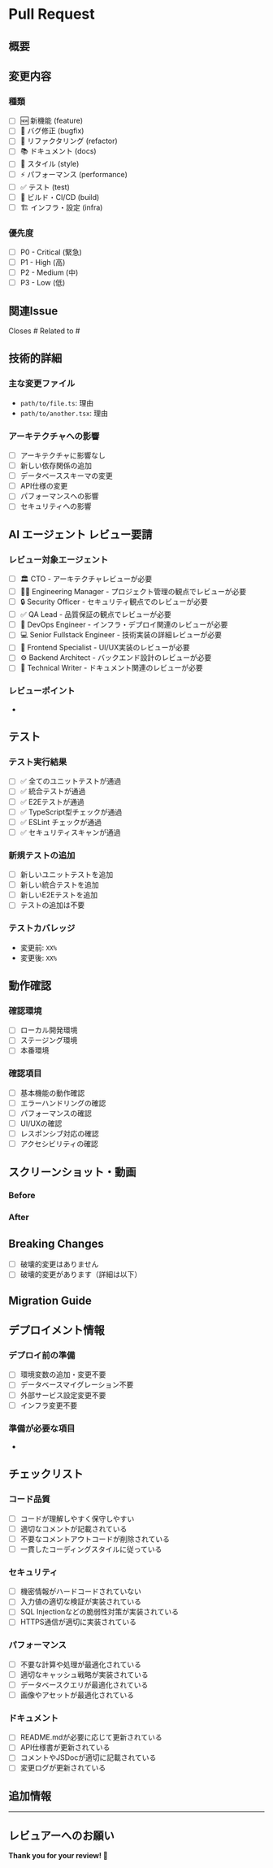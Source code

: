 # Pull Request

## 概要
<!-- PRの目的と変更内容を簡潔に説明してください -->

## 変更内容
<!-- 実装した機能、修正したバグ、変更した仕様などを詳しく説明してください -->

### 種類
- [ ] 🆕 新機能 (feature)
- [ ] 🐛 バグ修正 (bugfix)
- [ ] 🔧 リファクタリング (refactor)
- [ ] 📚 ドキュメント (docs)
- [ ] 🎨 スタイル (style)
- [ ] ⚡ パフォーマンス (performance)
- [ ] ✅ テスト (test)
- [ ] 🔨 ビルド・CI/CD (build)
- [ ] 🏗️ インフラ・設定 (infra)

### 優先度
- [ ] P0 - Critical (緊急)
- [ ] P1 - High (高)
- [ ] P2 - Medium (中)
- [ ] P3 - Low (低)

## 関連Issue
<!-- 関連するIssueがあれば記載してください -->
Closes #<!-- issue number -->
Related to #<!-- issue number -->

## 技術的詳細

### 主な変更ファイル
<!-- 主要な変更ファイルとその変更理由を記載 -->
- `path/to/file.ts`: 理由
- `path/to/another.tsx`: 理由

### アーキテクチャへの影響
<!-- システムアーキテクチャに影響がある場合は説明 -->
- [ ] アーキテクチャに影響なし
- [ ] 新しい依存関係の追加
- [ ] データベーススキーマの変更
- [ ] API仕様の変更
- [ ] パフォーマンスへの影響
- [ ] セキュリティへの影響

## AI エージェント レビュー要請

### レビュー対象エージェント
<!-- 以下から該当するエージェントをチェックしてください -->
- [ ] 🏛️ CTO - アーキテクチャレビューが必要
- [ ] 👨‍💼 Engineering Manager - プロジェクト管理の観点でレビューが必要
- [ ] 🔒 Security Officer - セキュリティ観点でのレビューが必要
- [ ] ✅ QA Lead - 品質保証の観点でレビューが必要
- [ ] 🚀 DevOps Engineer - インフラ・デプロイ関連のレビューが必要
- [ ] 💻 Senior Fullstack Engineer - 技術実装の詳細レビューが必要
- [ ] 🎨 Frontend Specialist - UI/UX実装のレビューが必要
- [ ] ⚙️ Backend Architect - バックエンド設計のレビューが必要
- [ ] 📝 Technical Writer - ドキュメント関連のレビューが必要

### レビューポイント
<!-- レビューで特に注目してほしいポイントがあれば記載 -->
- 

## テスト

### テスト実行結果
- [ ] ✅ 全てのユニットテストが通過
- [ ] ✅ 統合テストが通過
- [ ] ✅ E2Eテストが通過
- [ ] ✅ TypeScript型チェックが通過
- [ ] ✅ ESLint チェックが通過
- [ ] ✅ セキュリティスキャンが通過

### 新規テストの追加
- [ ] 新しいユニットテストを追加
- [ ] 新しい統合テストを追加
- [ ] 新しいE2Eテストを追加
- [ ] テストの追加は不要

### テストカバレッジ
<!-- 現在のテストカバレッジと変更後の予想カバレッジ -->
- 変更前: `XX%`
- 変更後: `XX%`

## 動作確認

### 確認環境
- [ ] ローカル開発環境
- [ ] ステージング環境
- [ ] 本番環境

### 確認項目
<!-- 動作確認で実施した項目をチェック -->
- [ ] 基本機能の動作確認
- [ ] エラーハンドリングの確認
- [ ] パフォーマンスの確認
- [ ] UI/UXの確認
- [ ] レスポンシブ対応の確認
- [ ] アクセシビリティの確認

## スクリーンショット・動画
<!-- UI変更がある場合は、Before/Afterのスクリーンショットを添付 -->

### Before
<!-- 変更前のスクリーンショット -->

### After
<!-- 変更後のスクリーンショット -->

## Breaking Changes
<!-- 破壊的変更がある場合は詳細を記載 -->
- [ ] 破壊的変更はありません
- [ ] 破壊的変更があります（詳細は以下）

<!-- 破壊的変更の詳細 -->

## Migration Guide
<!-- 破壊的変更がある場合、既存コードの移行方法を記載 -->

## デプロイメント情報

### デプロイ前の準備
- [ ] 環境変数の追加・変更不要
- [ ] データベースマイグレーション不要
- [ ] 外部サービス設定変更不要
- [ ] インフラ変更不要

### 準備が必要な項目
<!-- デプロイ前に準備が必要な項目があれば記載 -->
- 

## チェックリスト

### コード品質
- [ ] コードが理解しやすく保守しやすい
- [ ] 適切なコメントが記載されている
- [ ] 不要なコメントアウトコードが削除されている
- [ ] 一貫したコーディングスタイルに従っている

### セキュリティ
- [ ] 機密情報がハードコードされていない
- [ ] 入力値の適切な検証が実装されている
- [ ] SQL Injectionなどの脆弱性対策が実装されている
- [ ] HTTPS通信が適切に実装されている

### パフォーマンス
- [ ] 不要な計算や処理が最適化されている
- [ ] 適切なキャッシュ戦略が実装されている
- [ ] データベースクエリが最適化されている
- [ ] 画像やアセットが最適化されている

### ドキュメント
- [ ] README.mdが必要に応じて更新されている
- [ ] API仕様書が更新されている
- [ ] コメントやJSDocが適切に記載されている
- [ ] 変更ログが更新されている

## 追加情報
<!-- その他、レビュアーに伝えたい情報があれば記載 -->

---

## レビュアーへのお願い
<!-- レビュアーに特にお願いしたいことがあれば記載 -->

**Thank you for your review! 🙏**